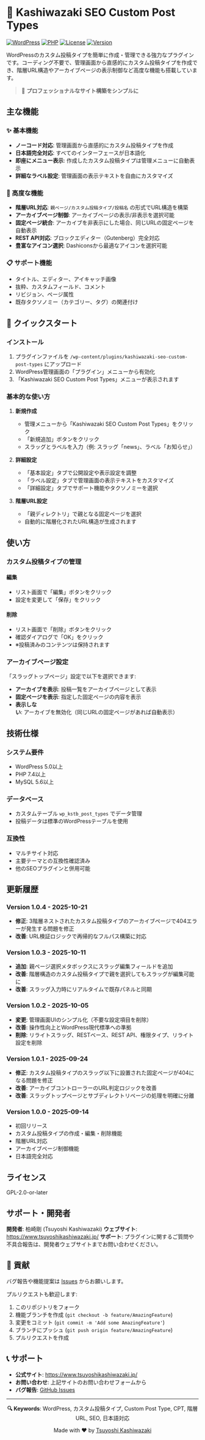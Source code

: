 # 🚀 Kashiwazaki SEO Custom Post Types

[![WordPress](https://img.shields.io/badge/WordPress-5.0%2B-blue.svg)](https://wordpress.org/)
[![PHP](https://img.shields.io/badge/PHP-7.4%2B-purple.svg)](https://php.net/)
[![License](https://img.shields.io/badge/License-GPL--2.0--or--later-green.svg)](https://www.gnu.org/licenses/gpl-2.0.html)
[![Version](https://img.shields.io/badge/Version-1.0.4--dev-orange.svg)](https://github.com/TsuyoshiKashiwazaki/wp-plugin-kashiwazaki-seo-custom-post-types/releases)

WordPressのカスタム投稿タイプを簡単に作成・管理できる強力なプラグインです。コーディング不要で、管理画面から直感的にカスタム投稿タイプを作成でき、階層URL構造やアーカイブページの表示制御など高度な機能も搭載しています。

> 🎯 **プロフェッショナルなサイト構築をシンプルに**

## 主な機能

### ✨ 基本機能
- **ノーコード対応**: 管理画面から直感的にカスタム投稿タイプを作成
- **日本語完全対応**: すべてのインターフェースが日本語化
- **即座にメニュー表示**: 作成したカスタム投稿タイプは管理メニューに自動表示
- **詳細なラベル設定**: 管理画面の表示テキストを自由にカスタマイズ

### 🔧 高度な機能
- **階層URL対応**: `親ページ/カスタム投稿タイプ/投稿名` の形式でURL構造を構築
- **アーカイブページ制御**: アーカイブページの表示/非表示を選択可能
- **固定ページ統合**: アーカイブを非表示にした場合、同じURLの固定ページを自動表示
- **REST API対応**: ブロックエディター（Gutenberg）完全対応
- **豊富なアイコン選択**: Dashiconsから最適なアイコンを選択可能

### 📋 サポート機能
- タイトル、エディター、アイキャッチ画像
- 抜粋、カスタムフィールド、コメント
- リビジョン、ページ属性
- 既存タクソノミー（カテゴリー、タグ）の関連付け

## 🚀 クイックスタート

### インストール

1. プラグインファイルを `/wp-content/plugins/kashiwazaki-seo-custom-post-types` にアップロード
2. WordPress管理画面の「プラグイン」メニューから有効化
3. 「Kashiwazaki SEO Custom Post Types」メニューが表示されます

### 基本的な使い方

1. **新規作成**
   - 管理メニューから「Kashiwazaki SEO Custom Post Types」をクリック
   - 「新規追加」ボタンをクリック
   - スラッグとラベルを入力（例: スラッグ「news」、ラベル「お知らせ」）

2. **詳細設定**
   - 「基本設定」タブで公開設定や表示設定を調整
   - 「ラベル設定」タブで管理画面の表示テキストをカスタマイズ
   - 「詳細設定」タブでサポート機能やタクソノミーを選択

3. **階層URL設定**
   - 「親ディレクトリ」で親となる固定ページを選択
   - 自動的に階層化されたURL構造が生成されます

## 使い方

### カスタム投稿タイプの管理

#### 編集
- リスト画面で「編集」ボタンをクリック
- 設定を変更して「保存」をクリック

#### 削除
- リスト画面で「削除」ボタンをクリック
- 確認ダイアログで「OK」をクリック
- ※投稿済みのコンテンツは保持されます

### アーカイブページ設定

「スラッグトップページ」設定で以下を選択できます:

- **アーカイブを表示**: 投稿一覧をアーカイブページとして表示
- **固定ページを表示**: 指定した固定ページの内容を表示
- **表示しない**: アーカイブを無効化（同じURLの固定ページがあれば自動表示）

## 技術仕様

### システム要件
- WordPress 5.0以上
- PHP 7.4以上
- MySQL 5.6以上

### データベース
- カスタムテーブル `wp_kstb_post_types` でデータ管理
- 投稿データは標準のWordPressテーブルを使用

### 互換性
- マルチサイト対応
- 主要テーマとの互換性確認済み
- 他のSEOプラグインと併用可能

## 更新履歴

### Version 1.0.4 - 2025-10-21
- **修正**: 3階層ネストされたカスタム投稿タイプのアーカイブページで404エラーが発生する問題を修正
- **改善**: URL検証ロジックで再帰的なフルパス構築に対応

### Version 1.0.3 - 2025-10-11
- **追加**: 親ページ選択メタボックスにスラッグ編集フィールドを追加
- **改善**: 階層構造のカスタム投稿タイプで親を選択してもスラッグが編集可能に
- **改善**: スラッグ入力時にリアルタイムで既存パネルと同期

### Version 1.0.2 - 2025-10-05
- **変更**: 管理画面UIのシンプル化（不要な設定項目を削除）
- **改善**: 操作性向上とWordPress現代標準への準拠
- **削除**: リライトスラッグ、RESTベース、REST API、権限タイプ、リライト設定を削除

### Version 1.0.1 - 2025-09-24
- **修正**: カスタム投稿タイプのスラッグ以下に設置された固定ページが404になる問題を修正
- **改善**: アーカイブコントローラーのURL判定ロジックを改善
- **改善**: スラッグトップページとサブディレクトリページの処理を明確に分離

### Version 1.0.0 - 2025-09-14
- 初回リリース
- カスタム投稿タイプの作成・編集・削除機能
- 階層URL対応
- アーカイブページ制御機能
- 日本語完全対応

## ライセンス

GPL-2.0-or-later

## サポート・開発者

**開発者**: 柏崎剛 (Tsuyoshi Kashiwazaki)
**ウェブサイト**: https://www.tsuyoshikashiwazaki.jp/
**サポート**: プラグインに関するご質問や不具合報告は、開発者ウェブサイトまでお問い合わせください。

## 🤝 貢献

バグ報告や機能提案は [Issues](https://github.com/TsuyoshiKashiwazaki/wp-plugin-kashiwazaki-seo-custom-post-types/issues) からお願いします。

プルリクエストも歓迎します:
1. このリポジトリをフォーク
2. 機能ブランチを作成 (`git checkout -b feature/AmazingFeature`)
3. 変更をコミット (`git commit -m 'Add some AmazingFeature'`)
4. ブランチにプッシュ (`git push origin feature/AmazingFeature`)
5. プルリクエストを作成

## 📞 サポート

- **公式サイト**: https://www.tsuyoshikashiwazaki.jp/
- **お問い合わせ**: 上記サイトのお問い合わせフォームから
- **バグ報告**: [GitHub Issues](https://github.com/TsuyoshiKashiwazaki/wp-plugin-kashiwazaki-seo-custom-post-types/issues)

---

<div align="center">

**🔍 Keywords**: WordPress, カスタム投稿タイプ, Custom Post Type, CPT, 階層URL, SEO, 日本語対応

Made with ❤️ by [Tsuyoshi Kashiwazaki](https://github.com/TsuyoshiKashiwazaki)

</div>